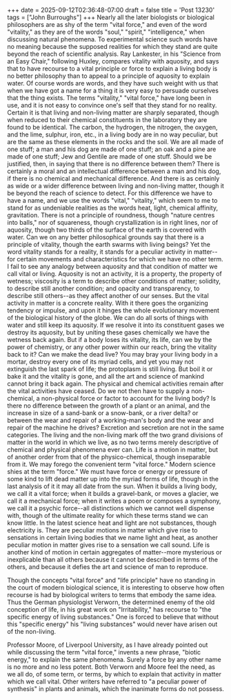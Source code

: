 +++
date = 2025-09-12T02:36:48-07:00
draft = false
title = 'Post 13230'
tags = ["John Burroughs"]
+++
Nearly all the later biologists or biological philosophers are as shy of the term "vital force," and even of the word "vitality," as they are of the words "soul," "spirit," "intelligence," when discussing natural phenomena. To experimental science such words have no meaning because the supposed realities for which they stand are quite beyond the reach of scientific analysis. Ray Lankester, in his "Science from an Easy Chair," following Huxley, compares vitality with aquosity, and says that to have recourse to a vital principle or force to explain a living body is no better philosophy than to appeal to a principle of aquosity to explain water. Of course words are words, and they have such weight with us that when we have got a name for a thing it is very easy to persuade ourselves that the thing exists. The terms "vitality," "vital force," have long been in use, and it is not easy to convince one's self that they stand for no reality. Certain it is that living and non-living matter are sharply separated, though when reduced to their chemical constituents in the laboratory they are found to be identical. The carbon, the hydrogen, the nitrogen, the oxygen, and the lime, sulphur, iron, etc., in a living body are in no way peculiar, but are the same as these elements in the rocks and the soil. We are all made of one stuff; a man and his dog are made of one stuff; an oak and a pine are made of one stuff; Jew and Gentile are made of one stuff. Should we be justified, then, in saying that there is no difference between them? There is certainly a moral and an intellectual difference between a man and his dog, if there is no chemical and mechanical difference. And there is as certainly as wide or a wider difference between living and non-living matter, though it be beyond the reach of science to detect. For this difference we have to have a name, and we use the words "vital," "vitality," which seem to me to stand for as undeniable realities as the words heat, light, chemical affinity, gravitation. There is not a principle of roundness, though "nature centres into balls," nor of squareness, though crystallization is in right lines, nor of aquosity, though two thirds of the surface of the earth is covered with water. Can we on any better philosophical grounds say that there is a principle of vitality, though the earth swarms with living beings? Yet the word vitality stands for a reality, it stands for a peculiar activity in matter--for certain movements and characteristics for which we have no other term. I fail to see any analogy between aquosity and that condition of matter we call vital or living. Aquosity is not an activity, it is a property, the property of wetness; viscosity is a term to describe other conditions of matter; solidity, to describe still another condition; and opacity and transparency, to describe still others--as they affect another of our senses. But the vital activity in matter is a concrete reality. With it there goes the organizing tendency or impulse, and upon it hinges the whole evolutionary movement of the biological history of the globe. We can do all sorts of things with water and still keep its aquosity. If we resolve it into its constituent gases we destroy its aquosity, but by uniting these gases chemically we have the wetness back again. But if a body loses its vitality, its life, can we by the power of chemistry, or any other power within our reach, bring the vitality back to it? Can we make the dead live? You may bray your living body in a mortar, destroy every one of its myriad cells, and yet you may not extinguish the last spark of life; the protoplasm is still living. But boil it or bake it and the vitality is gone, and all the art and science of mankind cannot bring it back again. The physical and chemical activities remain after the vital activities have ceased. Do we not then have to supply a non-chemical, a non-physical force or factor to account for the living body? Is there no difference between the growth of a plant or an animal, and the increase in size of a sand-bank or a snow-bank, or a river delta? or between the wear and repair of a working-man's body and the wear and repair of the machine he drives? Excretion and secretion are not in the same categories. The living and the non-living mark off the two grand divisions of matter in the world in which we live, as no two terms merely descriptive of chemical and physical phenomena ever can. Life is a motion in matter, but of another order from that of the physico-chemical, though inseparable from it. We may forego the convenient term "vital force." Modern science shies at the term "force." We must have force or energy or pressure of some kind to lift dead matter up into the myriad forms of life, though in the last analysis of it it may all date from the sun. When it builds a living body, we call it a vital force; when it builds a gravel-bank, or moves a glacier, we call it a mechanical force; when it writes a poem or composes a symphony, we call it a psychic force--all distinctions which we cannot well dispense with, though of the ultimate reality for which these terms stand we can know little. In the latest science heat and light are not substances, though electricity is. They are peculiar motions in matter which give rise to sensations in certain living bodies that we name light and heat, as another peculiar motion in matter gives rise to a sensation we call sound. Life is another kind of motion in certain aggregates of matter--more mysterious or inexplicable than all others because it cannot be described in terms of the others, and because it defies the art and science of man to reproduce.

Though the concepts "vital force" and "life principle" have no standing in the court of modern biological science, it is interesting to observe how often recourse is had by biological writers to terms that embody the same idea. Thus the German physiologist Verworn, the determined enemy of the old conception of life, in his great work on "Irritability," has recourse to "the specific energy of living substances." One is forced to believe that without this "specific energy" his "living substances" would never have arisen out of the non-living.

Professor Moore, of Liverpool University, as I have already pointed out while discussing the term "vital force," invents a new phrase, "biotic energy," to explain the same phenomena. Surely a force by any other name is no more and no less potent. Both Verworn and Moore feel the need, as we all do, of some term, or terms, by which to explain that activity in matter which we call vital. Other writers have referred to "a peculiar power of synthesis" in plants and animals, which the inanimate forms do not possess.
